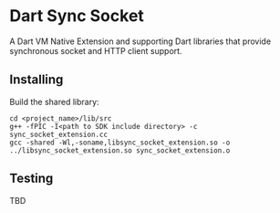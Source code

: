 Dart Sync Socket
================

A Dart VM Native Extension and supporting Dart libraries that provide
synchronous socket and HTTP client support.

Installing
----------

Build the shared library:
```
cd <project_name>/lib/src
g++ -fPIC -I<path to SDK include directory> -c sync_socket_extension.cc
gcc -shared -Wl,-soname,libsync_socket_extension.so -o ../libsync_socket_extension.so sync_socket_extension.o
```

Testing
-------

TBD
